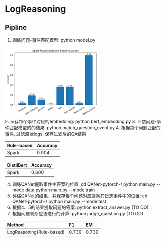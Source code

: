 # LogReasoning
## Pipline
1. 训练问题-事件匹配模型: python model.py 

<img src="results/Spark/spark_match_question_event_acc.png" width=300> \
2. 保存每个事件对应的embedding: python bert_embedding.py
3. 评估问题-事件匹配模型的的结果: python match_question_event.py
4. 根据每个问题匹配的事件, 过滤原始logs, 保存过滤后的QA结果 

| Rule-based      | Accuracy |
| :----------- | :----------- | 
| Spark      | 0.904 |

| DistilBert      | Accuracy |
| :----------- | :----------- |
| Spark      | 0.600 |


4. 训练QANet提取事件中答案的位置: cd QANet-pytorch-/ python main.py --mode data   python main.py --mode train
5. 评估QANet的结果，并保存每个问题对应答案在日志事件中的位置: cd QANet-pytorch-/ python main.py --mode test
6. 根据4、5的结果提取问题的答案: python extract_answer.py (TO DO)
7. 根据问题判断应该进行的计算: python judge_question.py (TO DO)


|    Method  | F1 | EM  |
| :----------- | :----------- | :----------- |
| LogReasoning(Rule-based)       | 0.739 | 0.739 |
